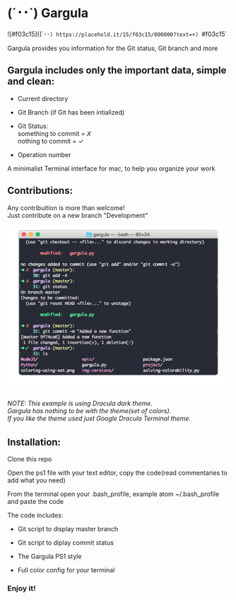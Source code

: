 # (´･･`) Gargula

![#f03c15]((´･･`) https://placehold.it/15/f03c15/000000?text=+) `#f03c15`

Gargula provides you information for the Git status, Git branch and more

<h2>Gargula includes only the important data, simple and clean:</h2>

- Current directory

- Git Branch (if Git has been intialized)

- Git Status:<br>
       something to commit = 𝘟 <br>
       nothing to commit = ✓

- Operation number

A minimalist Terminal interface for mac, to help you organize your work

<h2>Contributions:</h2>

Any contribuition is more than welcome! <br> 
Just contribute on a new branch "Development"

![](gargula.png) 

<h6> NOTE:
This example is using Dracula dark theme. <br> 
Gargula has nothing to be with the theme(set of colors). <br> 
If you like the theme used just Google Dracula Terminal theme. </h6>


<h2>Installation: </h2>

Clone this repo  

Open the ps1 file with your text editor, copy the code(read commentaries to add what you need)

From the terminal open your .bash_profile, example atom ~/.bash_profile and paste the code 

The code includes: 

- Git script to display master branch

- Git script to diplay commit status

- The Gargula PS1 style

- Full color config for your terminal

<h3>Enjoy it!</h3>
